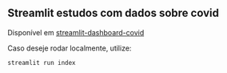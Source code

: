 ## Streamlit estudos com dados sobre covid

Disponível em [streamlit-dashboard-covid](https://streamlit-dashboard-covid.herokuapp.com/)

Caso deseje rodar localmente, utilize:

    streamlit run index
